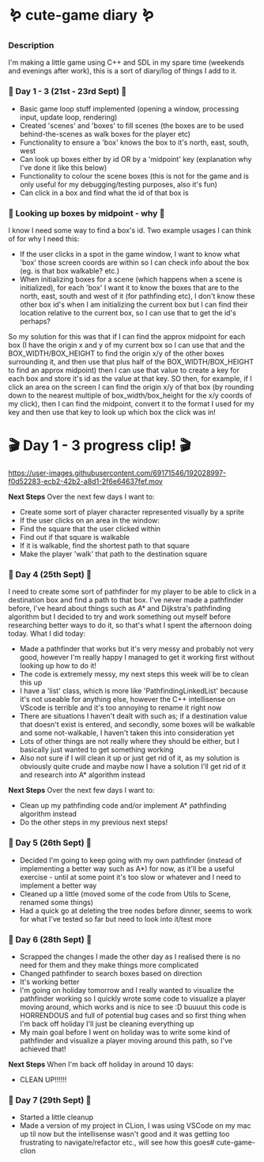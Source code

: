 # :worm: cute-game diary :worm:
### Description
I'm making a little game using C++ and SDL in my spare time (weekends and evenings after work), this is a sort of diary/log of things I add to it.


### :hedgehog: Day 1 - 3 (21st - 23rd Sept) :hedgehog:
* Basic game loop stuff implemented (opening a window, processing input, update loop, rendering)
* Created 'scenes' and 'boxes' to fill scenes (the boxes are to be used behind-the-scenes as walk boxes for the player etc)
* Functionality to ensure a 'box' knows the box to it's north, east, south, west
* Can look up boxes either by id OR by a 'midpoint' key (explanation why I've done it like this below)
* Functionality to colour the scene boxes (this is not for the game and is only useful for my debugging/testing purposes, also it's fun)
* Can click in a box and find what the id of that box is

### :hedgehog: Looking up boxes by midpoint - why :hedgehog:

I know I need some way to find a box's id.
Two example usages I can think of for why I need this:
* If the user clicks in a spot in the game window, I want to know what 'box' those screen coords are within so I can check info about the box (eg. is that box walkable? etc.)
* When initializing boxes for a scene (which happens when a scene is initialized), for each 'box' I want it to know the boxes that are to the north, east, south and west of it (for pathfinding etc), I don't know these other box id's when I am initializing the current box but I can find their location relative to the current box, so I can use that to get the id's perhaps?

So my solution for this was that if I can find the approx midpoint for each box (I have the origin x and y of my current box so I can use that and the BOX_WIDTH/BOX_HEIGHT to find the origin x/y of the other boxes surrounding it, and then use that plus half of the BOX_WIDTH/BOX_HEIGHT to find an approx midpoint) then I can use that value to create a key for each box and store it's id as the value at that key. SO then, for example, if I click an area on the screen I can find the origin x/y of that box (by rounding down to the nearest multiple of box_width/box_height for the x/y coords of my click), then I can find the midpoint, convert it to the format I used for my key and then use that key to look up which box the click was in!

# :clapper: Day 1 - 3 progress clip! :clapper:


https://user-images.githubusercontent.com/69171546/192028997-f0d52283-ecb2-42b2-a8d1-2f6e64637fef.mov


**Next Steps**
Over the next few days I want to:
* Create some sort of player character represented visually by a sprite
* If the user clicks on an area in the window:
* Find the square that the user clicked within
* Find out if that square is walkable
* If it is walkable, find the shortest path to that square
* Make the player 'walk' that path to the destination square


### :hedgehog: Day 4 (25th Sept) :hedgehog:
I need to create some sort of pathfinder for my player to be able to click in a destination box and find a path to that box.
I've never made a pathfinder before, I've heard about things such as A* and Dijkstra's pathfinding algorithm but I decided to try and work something out myself before researching better ways to do it, so that's what I spent the afternoon doing today.
What I did today:
* Made a pathfinder that works but it's very messy and probably not very good, however I'm really happy I managed to get it working first without looking up how to do it!
* The code is extremely messy, my next steps this week will be to clean this up
* I have a 'list' class, which is more like 'PathfindingLinkedList' because it's not useable for anything else, however the C++ intellisense on VScode is terrible and it's too annoying to rename it right now
* There are situations I haven't dealt with such as; if a destination value that doesn't exist is entered, and secondly, some boxes will be walkable and some not-walkable, I haven't taken this into consideration yet
* Lots of other things are not really where they should be either, but I basically just wanted to get something working
* Also not sure if I will clean it up or just get rid of it, as my solution is obviously quite crude and maybe now I have a solution I'll get rid of it and research into A* algorithm instead

**Next Steps**
Over the next few days I want to:
* Clean up my pathfinding code and/or implement A* pathfinding algorithm instead
* Do the other steps in my previous next steps!

### :hedgehog: Day 5 (26th Sept) :hedgehog:
* Decided I'm going to keep going with my own pathfinder (instead of implementing a better way such as A*) for now, as it'll be a useful exercise - until at some point it's too slow or whatever and I need to implement a better way
* Cleaned up a little (moved some of the code from Utils to Scene, renamed some things)
* Had a quick go at deleting the tree nodes before dinner, seems to work for what I've tested so far but need to look into it/test more

### :hedgehog: Day 6 (28th Sept) :hedgehog:
* Scrapped the changes I made the other day as I realised there is no need for them and they make things more complicated
* Changed pathfinder to search boxes based on direction
* It's working better
* I'm going on holiday tomorrow and I really wanted to visualize the pathfinder working so I quickly wrote some code to visualize a player moving around, which works and is nice to see :D buuuut this code is HORRENDOUS and full of potential bug cases and so first thing when I'm back off holiday I'll just be cleaning everything up
* My main goal before I went on holiday was to write some kind of pathfinder and visualize a player moving around this path, so I've achieved that!

**Next Steps**
When I'm back off holiday in around 10 days:
* CLEAN UP!!!!!! 

### :hedgehog: Day 7 (29th Sept) :hedgehog:
* Started a little cleanup
* Made a version of my project in CLion, I was using VSCode on my mac up til now but the intellisense wasn't good and it was getting too frustrating to navigate/refactor etc., will see how this goes# cute-game-clion
